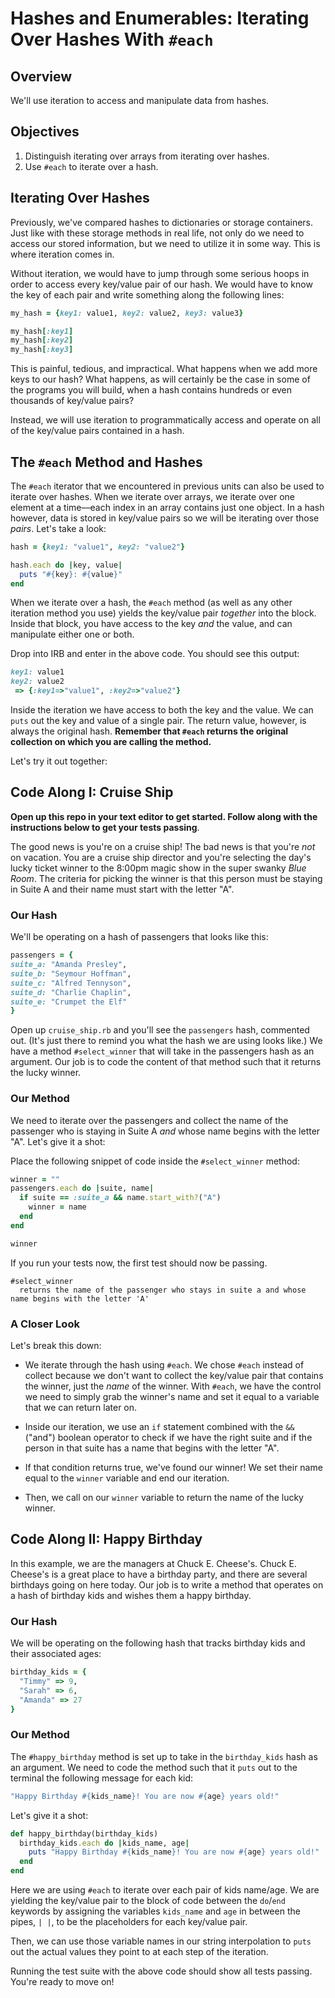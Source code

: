 # Hashes and Enumerables: Iterating Over Hashes With `#each`

## Overview

We'll use iteration to access and manipulate data from hashes.

## Objectives

1. Distinguish iterating over arrays from iterating over hashes.
1. Use `#each` to iterate over a hash.

## Iterating Over Hashes

Previously, we've compared hashes to dictionaries or storage containers. Just
like with these storage methods in real life, not only do we need to access our
stored information, but we need to utilize it in some way. This is where
iteration comes in.

Without iteration, we would have to jump through some serious hoops in order to
access every key/value pair of our hash. We would have to know the key of each
pair and write something along the following lines:

```ruby
my_hash = {key1: value1, key2: value2, key3: value3}

my_hash[:key1]
my_hash[:key2]
my_hash[:key3]
```

This is painful, tedious, and impractical. What happens when we add more keys to
our hash? What happens, as will certainly be the case in some of the programs
you will build, when a hash contains hundreds or even thousands of key/value
pairs?

Instead, we will use iteration to programmatically access and operate on all of
the key/value pairs contained in a hash.

## The `#each` Method and Hashes

The `#each` iterator that we encountered in previous units can also be used to
iterate over hashes. When we iterate over arrays, we iterate over one element at
a time––each index in an array contains just one object. In a hash however, data
is stored in key/value pairs so we will be iterating over those _pairs_. Let's
take a look:

```ruby
hash = {key1: "value1", key2: "value2"}

hash.each do |key, value|
  puts "#{key}: #{value}"
end
```

When we iterate over a hash, the `#each` method (as well as any other iteration
method you use) yields the key/value pair _together_ into the block. Inside that
block, you have access to the key _and_ the value, and can manipulate either one
or both.

Drop into IRB and enter in the above code. You should see this output:

```ruby
key1: value1
key2: value2
 => {:key1=>"value1", :key2=>"value2"}
```

Inside the iteration we have access to both the key and the value. We can `puts`
out the key and value of a single pair. The return value, however, is always the
original hash. **Remember that `#each` returns the original collection on which
you are calling the method.**

Let's try it out together:

## Code Along I: Cruise Ship

**Open up this repo in your text editor to get started. Follow along with the instructions below to get your tests passing**.

The good news is you're on a cruise ship! The bad news is that you're _not_ on
vacation. You are a cruise ship director and you're selecting the day's lucky
ticket winner to the 8:00pm magic show in the super swanky _Blue Room_. The
criteria for picking the winner is that this person must be staying in Suite A
and their name must start with the letter "A".

### Our Hash

We'll be operating on a hash of passengers that looks like this:

```ruby
passengers = {
suite_a: "Amanda Presley",
suite_b: "Seymour Hoffman",
suite_c: "Alfred Tennyson",
suite_d: "Charlie Chaplin",
suite_e: "Crumpet the Elf"
}
```

Open up `cruise_ship.rb` and you'll see the `passengers` hash, commented out.
(It's just there to remind you what the hash we are using looks like.) We have a
method `#select_winner` that will take in the passengers hash as an argument.
Our job is to code the content of that method such that it returns the lucky
winner.

### Our Method

We need to iterate over the passengers and collect the name of the passenger who
is staying in Suite A _and_ whose name begins with the letter "A". Let's give it
a shot:

Place the following snippet of code inside the `#select_winner` method:

```ruby
winner = ""
passengers.each do |suite, name|
  if suite == :suite_a && name.start_with?("A")
    winner = name
  end
end

winner
```

If you run your tests now, the first test should now be passing.

```text
#select_winner
  returns the name of the passenger who stays in suite a and whose name begins with the letter 'A'
```

### A Closer Look

Let's break this down:

- We iterate through the hash using `#each`. We chose `#each` instead of collect
  because we don't want to collect the key/value pair that contains the winner,
  just the _name_ of the winner. With `#each`, we have the control we need to
  simply grab the winner's name and set it equal to a variable that we can return
  later on.

- Inside our iteration, we use an `if` statement combined with the `&&` ("and")
  boolean operator to check if we have the right suite and if the person in that
  suite has a name that begins with the letter "A".

- If that condition returns true, we've found our winner! We set their name equal
  to the `winner` variable and end our iteration.

- Then, we call on our `winner` variable to return the name of the lucky winner.

## Code Along II: Happy Birthday

In this example, we are the managers at Chuck E. Cheese's. Chuck E. Cheese's is
a great place to have a birthday party, and there are several birthdays going on
here today. Our job is to write a method that operates on a hash of birthday
kids and wishes them a happy birthday.

### Our Hash

We will be operating on the following hash that tracks birthday kids and their
associated ages:

```ruby
birthday_kids = {
  "Timmy" => 9,
  "Sarah" => 6,
  "Amanda" => 27
}
```

### Our Method

The `#happy_birthday` method is set up to take in the `birthday_kids` hash as an
argument. We need to code the method such that it `puts` out to the terminal the
following message for each kid:

```ruby
"Happy Birthday #{kids_name}! You are now #{age} years old!"
```

Let's give it a shot:

```ruby
def happy_birthday(birthday_kids)
  birthday_kids.each do |kids_name, age|
    puts "Happy Birthday #{kids_name}! You are now #{age} years old!"
  end
end
```

Here we are using `#each` to iterate over each pair of kids name/age. We are
yielding the key/value pair to the block of code between the `do`/`end` keywords
by assigning the variables `kids_name` and `age` in between the pipes, `| |`, to
be the placeholders for each key/value pair.

Then, we can use those variable names in our string interpolation to `puts` out
the actual values they point to at each step of the iteration.

Running the test suite with the above code should show all tests passing. You're
ready to move on!
